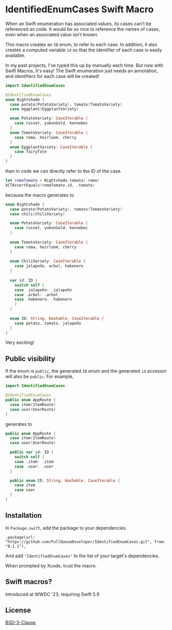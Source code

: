 # IdentifiedEnumCases Swift Macro

When an Swift enumeration has associated values, its cases can't be referenced as code. It would be so nice to reference the names of cases, even when an associated value isn't known.

This macro creates an `ID` enum, to refer to each case. In addition, it also creates a computed variable `id` so that the identifier of each case is easily available.

In my past projects, I've typed this up by manually each time. But now with Swift Macros, it's easy! The Swift enumeration just needs an annotation, and identifiers for each case will be created!

```swift
import IdentifiedEnumCases

@IdentifiedEnumCases
enum Nightshade {
  case potato(PotatoVariety), tomato(TomatoVariety)
  case eggplant(EggplantVariety)

  enum PotatoVariety: CaseIterable {
    case russet, yukonGold, kennebec
  }
  enum TomatoVariety: CaseIterable {
    case roma, heirloom, cherry
  }
  enum EggplantVariety: CaseIterable {
    case fairyTale
  }
}
```

then in code we can directly refer to the ID of the case.

```swift
let romaTomato = Nightshade.tomato(.roma)
XCTAssertEquals(romaTomato.id, .tomato)
```

because the macro generates to 

```swift
enum Nightshade {
  case potato(PotatoVariety), tomato(TomatoVariety)
  case chili(ChiliVariety)

  enum PotatoVariety: CaseIterable {
    case russet, yukonGold, kennebec
  }
  
  enum TomatoVariety: CaseIterable {
    case roma, heirloom, cherry
  }
  
  enum ChiliVariety: CaseIterable {
    case jalapeño, arbol, habenero
  }
  
  var id: ID {
    switch self {
    case .jalapeño: .jalapeño
    case .arbol: .arbol
    case .habenero: .habenero
    }
  }
  
  enum ID: String, Hashable, CaseIterable {
    case potato, tomato, jalapeño
  }
}
```

Very exciting!

## Public visibility

If the enum is `public`, the generated `ID` enum and the
generated `id` accessor will also be `public`. For example,

```swift
import IdentifiedEnumCases

@IdentifiedEnumCases
public enum AppRoute {
  case item(ItemRoute)
  case user(UserRoute)
}
```

generates to

```swift
public enum AppRoute {
  case item(ItemRoute)
  case user(UserRoute)

  public var id: ID {
    switch self {
    case .item: .item
    case .user: .user
  }

  public enum ID: String, Hashable, CaseIterable {
    case item
    case user
  }
}
```

## Installation

In `Package.swift`, add the package to your dependencies.
```
.package(url: "https://github.com/FullQueueDeveloper/IdentifiedEnumCases.git", from: "0.1.1"),
```

And add `"IdentifiedEnumCases"` to the list of your target's dependencies.

When prompted by Xcode, trust the macro.


## Swift macros?

Introduced at WWDC '23, requiring Swift 5.9

## License

[BSD-3-Clause](https://opensource.org/license/bsd-3-clause/)
